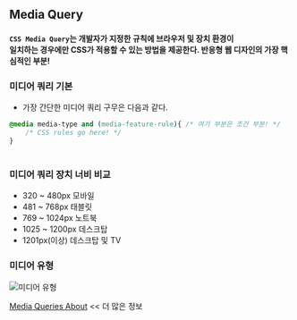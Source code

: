 ## Media Query

#### `CSS Media Query`는 개발자가 지정한 규칙에 브라우저 및 장치 환경이<br>일치하는 경우에만 CSS가 적용할 수 있는 방법을 제공한다. 반응형 웹 디자인의 가장 핵심적인 부분!

### 미디어 쿼리 기본
+ 가장 간단한 미디어 쿼리 구무은 다음과 같다.

```css
@media media-type and (media-feature-rule){ /* 여기 부분은 조건 부분! */
    /* CSS rules go here! */
}
```
#

### 미디어 쿼리 장치 너비 비교

+ 320 ~ 480px 모바일
+ 481 ~ 768px 태블릿
+ 769 ~ 1024px 노트북
+ 1025 ~ 1200px 데스크탑
+ 1201px(이상) 데스크탑 및 TV


### 미디어 유형

![미디어 유형](https://media.discordapp.net/attachments/956190154454876183/1067417239910895666/2023-01-24_9.14.06.png)


[Media Queries About](https://ccuram.tistory.com/30) << 더 많은 정보





